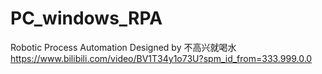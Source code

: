 # PC_windows_RPA
Robotic Process Automation
Designed by 不高兴就喝水 
https://www.bilibili.com/video/BV1T34y1o73U?spm_id_from=333.999.0.0
